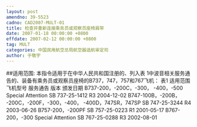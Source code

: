 ```yaml
---
layout: post
amendno: 39-5523
cadno: CAD2007-MULT-01
title: 检查并重新连接乘务员或观察员座椅肩带
date: 2007-01-18 00:00:00 +0800
effdate: 2007-02-12 00:00:00 +0800
tag: MULT
categories: 中国民用航空总局航空器适航审定司
author: 于敬宇
---
```


##适用范围:
本指令适用于在中华人民共和国注册的、列入表 1中波音相关服务通告的、装备有乘务员或观察员座椅的B737，747，757和767飞机： 表1 适用范围
飞机型号  服务通告  版本  颁发日期
B737-200，-200C，-300， -400，-500  Special Attention SB 737-25-1412  R3  2004-12-02
B747-100B，-200B， -200C，-200F，-300，-400， -400D，747SR，747SP  SB 747-25-3244  R4  2003-06-26
B757-200，-200PF  SB 757-25-0223  R1  2001-05-17
B767-200，-300  Special Attention SB 767-25-0288  R3  2002-08-01

